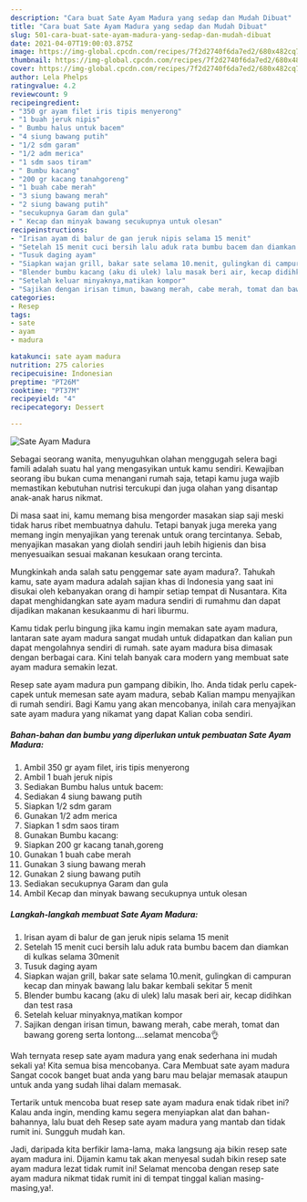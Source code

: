 ```yaml
---
description: "Cara buat Sate Ayam Madura yang sedap dan Mudah Dibuat"
title: "Cara buat Sate Ayam Madura yang sedap dan Mudah Dibuat"
slug: 501-cara-buat-sate-ayam-madura-yang-sedap-dan-mudah-dibuat
date: 2021-04-07T19:00:03.875Z
image: https://img-global.cpcdn.com/recipes/7f2d2740f6da7ed2/680x482cq70/sate-ayam-madura-foto-resep-utama.jpg
thumbnail: https://img-global.cpcdn.com/recipes/7f2d2740f6da7ed2/680x482cq70/sate-ayam-madura-foto-resep-utama.jpg
cover: https://img-global.cpcdn.com/recipes/7f2d2740f6da7ed2/680x482cq70/sate-ayam-madura-foto-resep-utama.jpg
author: Lela Phelps
ratingvalue: 4.2
reviewcount: 9
recipeingredient:
- "350 gr ayam filet iris tipis menyerong"
- "1 buah jeruk nipis"
- " Bumbu halus untuk bacem"
- "4 siung bawang putih"
- "1/2 sdm garam"
- "1/2 adm merica"
- "1 sdm saos tiram"
- " Bumbu kacang"
- "200 gr kacang tanahgoreng"
- "1 buah cabe merah"
- "3 siung bawang merah"
- "2 siung bawang putih"
- "secukupnya Garam dan gula"
- " Kecap dan minyak bawang secukupnya untuk olesan"
recipeinstructions:
- "Irisan ayam di balur de gan jeruk nipis selama 15 menit"
- "Setelah 15 menit cuci bersih lalu aduk rata bumbu bacem dan diamkan di kulkas selama 30menit"
- "Tusuk daging ayam"
- "Siapkan wajan grill, bakar sate selama 10.menit, gulingkan di campuran kecap dan minyak bawang lalu bakar kembali sekitar 5 menit"
- "Blender bumbu kacang (aku di ulek) lalu masak beri air, kecap didihkan dan test rasa"
- "Setelah keluar minyaknya,matikan kompor"
- "Sajikan dengan irisan timun, bawang merah, cabe merah, tomat dan bawang goreng serta lontong....selamat mencoba👌"
categories:
- Resep
tags:
- sate
- ayam
- madura

katakunci: sate ayam madura 
nutrition: 275 calories
recipecuisine: Indonesian
preptime: "PT26M"
cooktime: "PT37M"
recipeyield: "4"
recipecategory: Dessert

---
```



![Sate Ayam Madura](https://img-global.cpcdn.com/recipes/7f2d2740f6da7ed2/680x482cq70/sate-ayam-madura-foto-resep-utama.jpg)

Sebagai seorang wanita, menyuguhkan olahan menggugah selera bagi famili adalah suatu hal yang mengasyikan untuk kamu sendiri. Kewajiban seorang ibu bukan cuma menangani rumah saja, tetapi kamu juga wajib memastikan kebutuhan nutrisi tercukupi dan juga olahan yang disantap anak-anak harus nikmat.

Di masa  saat ini, kamu memang bisa mengorder masakan siap saji meski tidak harus ribet membuatnya dahulu. Tetapi banyak juga mereka yang memang ingin menyajikan yang terenak untuk orang tercintanya. Sebab, menyajikan masakan yang diolah sendiri jauh lebih higienis dan bisa menyesuaikan sesuai makanan kesukaan orang tercinta. 



Mungkinkah anda salah satu penggemar sate ayam madura?. Tahukah kamu, sate ayam madura adalah sajian khas di Indonesia yang saat ini disukai oleh kebanyakan orang di hampir setiap tempat di Nusantara. Kita dapat menghidangkan sate ayam madura sendiri di rumahmu dan dapat dijadikan makanan kesukaanmu di hari liburmu.

Kamu tidak perlu bingung jika kamu ingin memakan sate ayam madura, lantaran sate ayam madura sangat mudah untuk didapatkan dan kalian pun dapat mengolahnya sendiri di rumah. sate ayam madura bisa dimasak dengan berbagai cara. Kini telah banyak cara modern yang membuat sate ayam madura semakin lezat.

Resep sate ayam madura pun gampang dibikin, lho. Anda tidak perlu capek-capek untuk memesan sate ayam madura, sebab Kalian mampu menyajikan di rumah sendiri. Bagi Kamu yang akan mencobanya, inilah cara menyajikan sate ayam madura yang nikamat yang dapat Kalian coba sendiri.

<!--inarticleads1-->

##### Bahan-bahan dan bumbu yang diperlukan untuk pembuatan Sate Ayam Madura:

1. Ambil 350 gr ayam filet, iris tipis menyerong
1. Ambil 1 buah jeruk nipis
1. Sediakan  Bumbu halus untuk bacem:
1. Sediakan 4 siung bawang putih
1. Siapkan 1/2 sdm garam
1. Gunakan 1/2 adm merica
1. Siapkan 1 sdm saos tiram
1. Gunakan  Bumbu kacang:
1. Siapkan 200 gr kacang tanah,goreng
1. Gunakan 1 buah cabe merah
1. Gunakan 3 siung bawang merah
1. Gunakan 2 siung bawang putih
1. Sediakan secukupnya Garam dan gula
1. Ambil  Kecap dan minyak bawang secukupnya untuk olesan




<!--inarticleads2-->

##### Langkah-langkah membuat Sate Ayam Madura:

1. Irisan ayam di balur de gan jeruk nipis selama 15 menit
1. Setelah 15 menit cuci bersih lalu aduk rata bumbu bacem dan diamkan di kulkas selama 30menit
1. Tusuk daging ayam
1. Siapkan wajan grill, bakar sate selama 10.menit, gulingkan di campuran kecap dan minyak bawang lalu bakar kembali sekitar 5 menit
1. Blender bumbu kacang (aku di ulek) lalu masak beri air, kecap didihkan dan test rasa
1. Setelah keluar minyaknya,matikan kompor
1. Sajikan dengan irisan timun, bawang merah, cabe merah, tomat dan bawang goreng serta lontong....selamat mencoba👌




Wah ternyata resep sate ayam madura yang enak sederhana ini mudah sekali ya! Kita semua bisa mencobanya. Cara Membuat sate ayam madura Sangat cocok banget buat anda yang baru mau belajar memasak ataupun untuk anda yang sudah lihai dalam memasak.

Tertarik untuk mencoba buat resep sate ayam madura enak tidak ribet ini? Kalau anda ingin, mending kamu segera menyiapkan alat dan bahan-bahannya, lalu buat deh Resep sate ayam madura yang mantab dan tidak rumit ini. Sungguh mudah kan. 

Jadi, daripada kita berfikir lama-lama, maka langsung aja bikin resep sate ayam madura ini. Dijamin kamu tak akan menyesal sudah bikin resep sate ayam madura lezat tidak rumit ini! Selamat mencoba dengan resep sate ayam madura nikmat tidak rumit ini di tempat tinggal kalian masing-masing,ya!.

